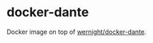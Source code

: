 # docker-dante
Docker image on top of [wernight/docker-dante](https://github.com/wernight/docker-dante).
